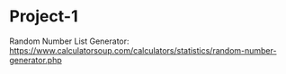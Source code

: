 # Project-1

Random Number List Generator:
https://www.calculatorsoup.com/calculators/statistics/random-number-generator.php
